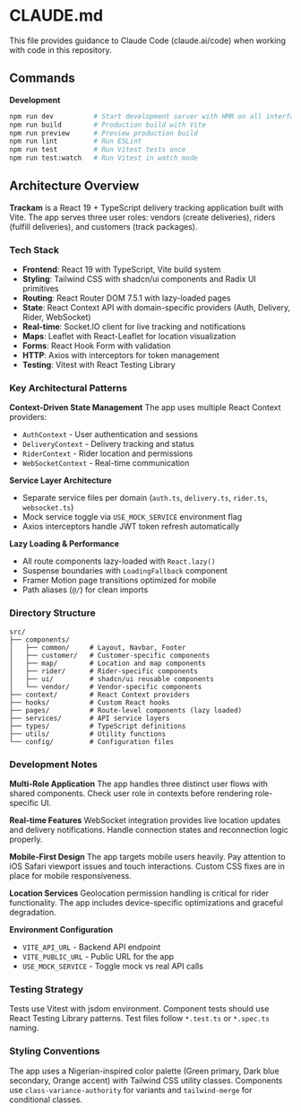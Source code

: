 # CLAUDE.md

This file provides guidance to Claude Code (claude.ai/code) when working with code in this repository.

## Commands

**Development**
```bash
npm run dev          # Start development server with HMR on all interfaces
npm run build        # Production build with Vite
npm run preview      # Preview production build
npm run lint         # Run ESLint
npm run test         # Run Vitest tests once
npm run test:watch   # Run Vitest in watch mode
```

## Architecture Overview

**Trackam** is a React 19 + TypeScript delivery tracking application built with Vite. The app serves three user roles: vendors (create deliveries), riders (fulfill deliveries), and customers (track packages).

### Tech Stack
- **Frontend**: React 19 with TypeScript, Vite build system
- **Styling**: Tailwind CSS with shadcn/ui components and Radix UI primitives
- **Routing**: React Router DOM 7.5.1 with lazy-loaded pages
- **State**: React Context API with domain-specific providers (Auth, Delivery, Rider, WebSocket)
- **Real-time**: Socket.IO client for live tracking and notifications  
- **Maps**: Leaflet with React-Leaflet for location visualization
- **Forms**: React Hook Form with validation
- **HTTP**: Axios with interceptors for token management
- **Testing**: Vitest with React Testing Library

### Key Architectural Patterns

**Context-Driven State Management**
The app uses multiple React Context providers:
- `AuthContext` - User authentication and sessions
- `DeliveryContext` - Delivery tracking and status
- `RiderContext` - Rider location and permissions  
- `WebSocketContext` - Real-time communication

**Service Layer Architecture**
- Separate service files per domain (`auth.ts`, `delivery.ts`, `rider.ts`, `websocket.ts`)
- Mock service toggle via `USE_MOCK_SERVICE` environment flag
- Axios interceptors handle JWT token refresh automatically

**Lazy Loading & Performance**
- All route components lazy-loaded with `React.lazy()`
- Suspense boundaries with `LoadingFallback` component
- Framer Motion page transitions optimized for mobile
- Path aliases (`@/`) for clean imports

### Directory Structure

```
src/
├── components/
│   ├── common/     # Layout, Navbar, Footer
│   ├── customer/   # Customer-specific components
│   ├── map/        # Location and map components
│   ├── rider/      # Rider-specific components  
│   ├── ui/         # shadcn/ui reusable components
│   └── vendor/     # Vendor-specific components
├── context/        # React Context providers
├── hooks/          # Custom React hooks
├── pages/          # Route-level components (lazy loaded)
├── services/       # API service layers
├── types/          # TypeScript definitions
├── utils/          # Utility functions
└── config/         # Configuration files
```

### Development Notes

**Multi-Role Application**
The app handles three distinct user flows with shared components. Check user role in contexts before rendering role-specific UI.

**Real-time Features** 
WebSocket integration provides live location updates and delivery notifications. Handle connection states and reconnection logic properly.

**Mobile-First Design**
The app targets mobile users heavily. Pay attention to iOS Safari viewport issues and touch interactions. Custom CSS fixes are in place for mobile responsiveness.

**Location Services**
Geolocation permission handling is critical for rider functionality. The app includes device-specific optimizations and graceful degradation.

**Environment Configuration**
- `VITE_API_URL` - Backend API endpoint
- `VITE_PUBLIC_URL` - Public URL for the app
- `USE_MOCK_SERVICE` - Toggle mock vs real API calls

### Testing Strategy

Tests use Vitest with jsdom environment. Component tests should use React Testing Library patterns. Test files follow `*.test.ts` or `*.spec.ts` naming.

### Styling Conventions

The app uses a Nigerian-inspired color palette (Green primary, Dark blue secondary, Orange accent) with Tailwind CSS utility classes. Components use `class-variance-authority` for variants and `tailwind-merge` for conditional classes.